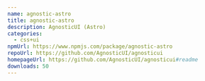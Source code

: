 ```yaml
---
name: agnostic-astro
title: agnostic-astro
description: AgnosticUI (Astro)
categories:
  - css+ui
npmUrl: https://www.npmjs.com/package/agnostic-astro
repoUrl: https://github.com/AgnosticUI/agnosticui
homepageUrl: https://github.com/AgnosticUI/agnosticui#readme
downloads: 50
---
```

